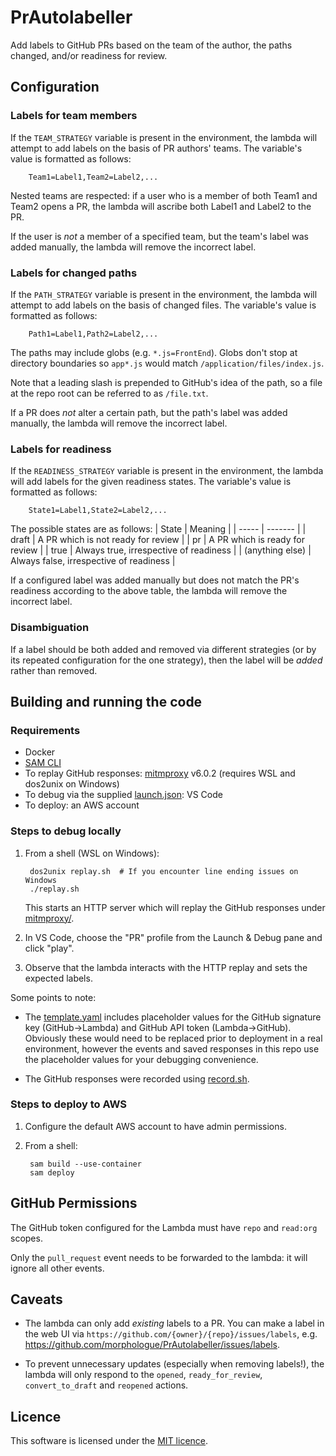 # PrAutolabeller
Add labels to GitHub PRs based on the team of the author, the paths changed, and/or readiness for review.

## Configuration
### Labels for team members
If the `TEAM_STRATEGY` variable is present in the environment, the lambda will attempt to add labels on the basis of PR authors' teams. The variable's value is formatted as follows:

        Team1=Label1,Team2=Label2,...

Nested teams are respected: if a user who is a member of both Team1 and Team2 opens a PR, the lambda will ascribe both Label1 and Label2 to the PR.

If the user is _not_ a member of a specified team, but the team's label was added manually, the lambda will remove the incorrect label.

### Labels for changed paths
If the `PATH_STRATEGY` variable is present in the environment, the lambda will attempt to add labels on the basis of changed files. The variable's value is formatted as follows:

        Path1=Label1,Path2=Label2,...

The paths may include globs (e.g. `*.js=FrontEnd`). Globs don't stop at directory boundaries so `app*.js` would match `/application/files/index.js`.

Note that a leading slash is prepended to GitHub's idea of the path, so a file at the repo root can be referred to as `/file.txt`.

If a PR does _not_ alter a certain path, but the path's label was added manually, the lambda will remove the incorrect label.

### Labels for readiness
If the `READINESS_STRATEGY` variable is present in the environment, the lambda will add labels for the given readiness states. The variable's value is formatted as follows:

        State1=Label1,State2=Label2,...

The possible states are as follows:
| State           | Meaning                                 |
| -----           | -------                                 |
| draft           | A PR which is not ready for review      |
| pr              | A PR which is ready for review          |
| true            | Always true, irrespective of readiness  |
| (anything else) | Always false, irrespective of readiness |

If a configured label was added manually but does not match the PR's readiness according to the above table, the lambda will remove the incorrect label.

### Disambiguation
If a label should be both added and removed via different strategies (or by its repeated configuration for the one strategy), then the label will be
_added_ rather than removed.

## Building and running the code

### Requirements
* Docker
* [SAM CLI](https://docs.aws.amazon.com/serverless-application-model/latest/developerguide/serverless-sam-cli-install.html)
* To replay GitHub responses: [mitmproxy](https://docs.mitmproxy.org/stable/overview-installation/) v6.0.2 (requires WSL and dos2unix on Windows)
* To debug via the supplied [launch.json](.vscode/launch.json): VS Code
* To deploy: an AWS account

### Steps to debug locally
1. From a shell (WSL on Windows):

        dos2unix replay.sh  # If you encounter line ending issues on Windows
        ./replay.sh

    This starts an HTTP server which will replay the GitHub responses under [mitmproxy/](mitmproxy/).

1. In VS Code, choose the "PR" profile from the Launch & Debug pane and click "play".

1. Observe that the lambda interacts with the HTTP replay and sets the expected labels.

Some points to note:

* The [template.yaml](template.yaml) includes placeholder values for the GitHub signature key (GitHub->Lambda) and GitHub API token (Lambda->GitHub). Obviously these would need to be replaced prior to deployment in a real environment, however the events and saved responses in this repo use the placeholder values for your debugging convenience.

* The GitHub responses were recorded using [record.sh](record.sh).

### Steps to deploy to AWS
1. Configure the default AWS account to have admin permissions.
2. From a shell:

        sam build --use-container
        sam deploy

## GitHub Permissions
The GitHub token configured for the Lambda must have `repo` and `read:org` scopes.

Only the `pull_request` event needs to be forwarded to the lambda: it will ignore all other events.

## Caveats
* The lambda can only add _existing_ labels to a PR. You can make a label in the web UI via `https://github.com/{owner}/{repo}/issues/labels`, e.g. https://github.com/morphologue/PrAutolabeller/issues/labels.

* To prevent unnecessary updates (especially when removing labels!), the lambda will only respond to the `opened`, `ready_for_review`, `convert_to_draft` and `reopened` actions.

## Licence
This software is licensed under the [MIT licence](LICENSE).
